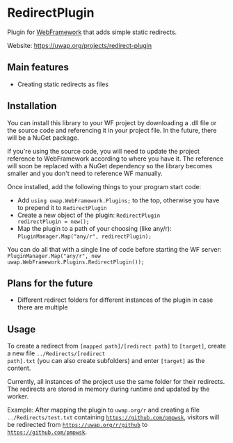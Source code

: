 # RedirectPlugin
Plugin for [WebFramework](https://github.com/pmpwsk/WebFramework) that adds simple static redirects.

Website: https://uwap.org/projects/redirect-plugin

## Main features
- Creating static redirects as files

## Installation
You can install this library to your WF project by downloading a .dll file or the source code and referencing it in your project file. In the future, there will be a NuGet package.

If you're using the source code, you will need to update the project reference to WebFramework according to where you have it. The reference will soon be replaced with a NuGet dependency so the library becomes smaller and you don't need to reference WF manually.

Once installed, add the following things to your program start code:
- Add <code>using uwap.WebFramework.Plugins;</code> to the top, otherwise you have to prepend it to <code>RedirectPlugin</code>
- Create a new object of the plugin: <code>RedirectPlugin redirectPlugin = new();</code>
- Map the plugin to a path of your choosing (like any/r): <code>PluginManager.Map("any/r", redirectPlugin);</code>

You can do all that with a single line of code before starting the WF server:<br/><code>PluginManager.Map("any/r", new uwap.WebFramework.Plugins.RedirectPlugin());</code>

## Plans for the future
- Different redirect folders for different instances of the plugin in case there are multiple

## Usage
To create a redirect from <code>[mapped path]/[redirect path]</code> to <code>[target]</code>, create a new file <code>../Redirects/[redirect path].txt</code> (you can also create subfolders) and enter <code>[target]</code> as the content.

Currently, all instances of the project use the same folder for their redirects.
The redirects are stored in memory during runtime and updated by the worker.

Example: After mapping the plugin to <code>uwap.org/r</code> and creating a file <code>../Redirects/test.txt</code> containing <code>https://github.com/pmpwsk</code>, visitors will be redirected from <code>https://uwap.org/r/github</code> to <code>https://github.com/pmpwsk</code>.
